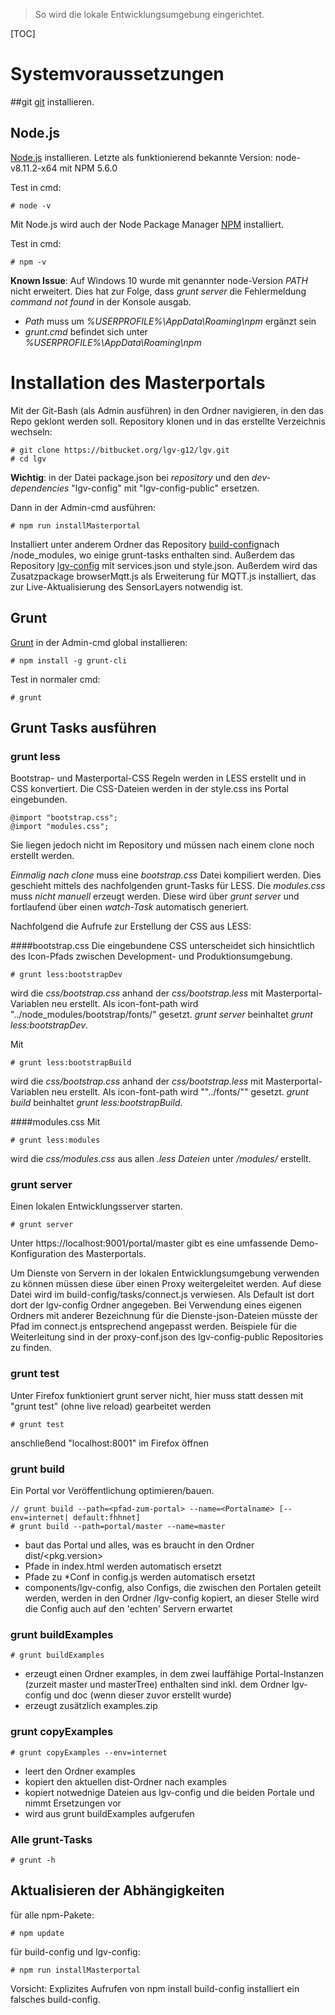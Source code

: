 >So wird die lokale Entwicklungsumgebung eingerichtet.

[TOC]

# Systemvoraussetzungen

##git
[git](http://git-scm.com/) installieren.

## Node.js
[Node.js](http://nodejs.org) installieren. Letzte als funktionierend bekannte Version: node-v8.11.2-x64 mit NPM 5.6.0

Test in cmd:

```
# node -v
```

Mit Node.js wird auch der Node Package Manager [NPM](http://npmjs.org) installiert.

Test in cmd:

```
# npm -v
```

**Known Issue**: Auf Windows 10 wurde mit genannter node-Version *PATH* nicht erweitert. Dies hat zur Folge, dass *grunt server* die Fehlermeldung *command not found* in der Konsole ausgab. 
* *Path* muss um *%USERPROFILE%\AppData\Roaming\npm* ergänzt sein
* *grunt.cmd* befindet sich unter *%USERPROFILE%\AppData\Roaming\npm*

# Installation des Masterportals
Mit der Git-Bash (als Admin ausführen) in den Ordner navigieren, in den das Repo geklont werden soll.
Repository klonen und in das erstellte Verzeichnis wechseln:
```
# git clone https://bitbucket.org/lgv-g12/lgv.git
# cd lgv
```

**Wichtig**: in der Datei package.json bei *repository* und den *dev-dependencies* "lgv-config" mit "lgv-config-public" ersetzen.

Dann in der Admin-cmd ausführen:
```
# npm run installMasterportal
```


Installiert unter anderem Ordner das Repository [build-config](https://bitbucket.org/lgv-g12/build-config)nach /node_modules, wo einige grunt-tasks enthalten sind. Außerdem das Repository [lgv-config](https://bitbucket.org/lgv-g12/lgv-config) mit services.json und style.json. Außerdem wird das Zusatzpackage browserMqtt.js als Erweiterung für MQTT.js installiert, das zur Live-Aktualisierung des SensorLayers notwendig ist.

## Grunt
[Grunt](http://gruntjs.com/) in der Admin-cmd global installieren:
```
# npm install -g grunt-cli
```

Test in normaler cmd:
```
# grunt
```

## Grunt Tasks ausführen
### grunt less
Bootstrap- und Masterportal-CSS Regeln werden in LESS erstellt und in CSS konvertiert. Die CSS-Dateien werden in der style.css ins Portal eingebunden.
```
@import "bootstrap.css";
@import "modules.css";
```
Sie liegen jedoch nicht im Repository und müssen nach einem clone noch erstellt werden.

*Einmalig nach clone* muss eine *bootstrap.css* Datei kompiliert werden. Dies geschieht mittels des nachfolgenden grunt-Tasks für LESS.
Die *modules.css* muss *nicht manuell* erzeugt werden. Diese wird über *grunt server* und fortlaufend über einen *watch-Task* automatisch generiert.

Nachfolgend die Aufrufe zur Erstellung der CSS aus LESS:

####bootstrap.css
Die eingebundene CSS unterscheidet sich hinsichtlich des Icon-Pfads zwischen Development- und Produktionsumgebung. 
```
# grunt less:bootstrapDev
```
wird die *css/bootstrap.css* anhand der *css/bootstrap.less* mit Masterportal-Variablen neu erstellt. Als icon-font-path wird "../node_modules/bootstrap/fonts/" gesetzt. *grunt server* beinhaltet *grunt less:bootstrapDev*.

Mit 
```
# grunt less:bootstrapBuild
```
wird die *css/bootstrap.css* anhand der *css/bootstrap.less* mit Masterportal-Variablen neu erstellt. Als icon-font-path wird ""../fonts/"" gesetzt. *grunt build* beinhaltet *grunt less:bootstrapBuild*.

####modules.css
Mit 
```
# grunt less:modules
```
wird die *css/modules.css* aus allen *.less Dateien* unter */modules/* erstellt.


### grunt server
Einen lokalen Entwicklungsserver starten.

```
# grunt server
```

Unter https://localhost:9001/portal/master gibt es eine umfassende Demo-Konfiguration des Masterportals.

Um Dienste von Servern in der lokalen Entwicklungsumgebung verwenden zu können müssen diese über einen Proxy weitergeleitet werden. Auf diese Datei wird im build-config/tasks/connect.js verwiesen. Als Default ist dort dort der lgv-config Ordner angegeben. Bei Verwendung eines eigenen Ordners mit anderer Bezeichnung für die Dienste-json-Dateien müsste der Pfad im connect.js entsprechend angepasst werden. Beispiele für die Weiterleitung sind in der proxy-conf.json des lgv-config-public Repositories zu finden. 

### grunt test
Unter Firefox funktioniert grunt server nicht, hier muss statt dessen mit "grunt test" (ohne live reload) gearbeitet werden

```
# grunt test
```

anschließend "localhost:8001" im Firefox öffnen

### grunt build
Ein Portal vor Veröffentlichung optimieren/bauen.

```
// grunt build --path=<pfad-zum-portal> --name=<Portalname> [--env=internet| default:fhhnet]
# grunt build --path=portal/master --name=master
```

- baut das Portal und alles, was es braucht in den Ordner dist/<pkg.version>
- Pfade in index.html werden automatisch ersetzt
 - Pfade zu *Conf in config.js werden automatisch ersetzt
- components/lgv-config, also Configs, die zwischen den Portalen geteilt werden, werden in den Ordner /lgv-config kopiert, an dieser Stelle wird die Config auch auf den 'echten' Servern erwartet

### grunt buildExamples
```
# grunt buildExamples
```
- erzeugt einen Ordner examples, in dem zwei lauffähige Portal-Instanzen (zurzeit master und masterTree) enthalten sind inkl. dem Ordner lgv-config und doc (wenn dieser zuvor erstellt wurde)
- erzeugt zusätzlich examples.zip

### grunt copyExamples
```
# grunt copyExamples --env=internet
```
- leert den Ordner examples
- kopiert den aktuellen dist-Ordner nach examples
- kopiert notwednige Dateien aus lgv-config und die beiden Portale und nimmt Ersetzungen vor
- wird aus grunt buildExamples aufgerufen

### Alle grunt-Tasks

```
# grunt -h
```

## Aktualisieren der Abhängigkeiten

für alle npm-Pakete:

```
# npm update
```

für build-config und lgv-config:

```
# npm run installMasterportal
```

Vorsicht: Explizites Aufrufen von npm install build-config installiert ein falsches build-config.

